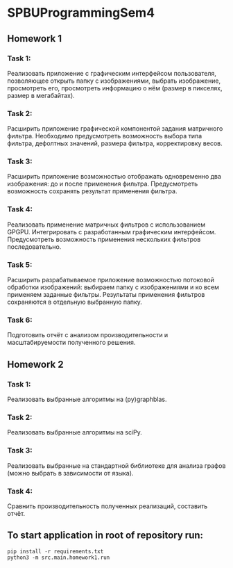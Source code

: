 # SPBUProgrammingSem4

## Homework 1

### Task 1:
Реализовать приложение с графическим интерфейсом пользователя, позволяющее открыть папку с изображениями, выбрать изображение, просмотреть его, просмотреть информацию о нём (размер в пикселях, размер в мегабайтах).

### Task 2:
Расширить приложение графической компонентой задания матричного фильтра. Необходимо предусмотреть возможность выбора типа фильтра, дефолтных значений, размера фильтра, корректировку весов.

### Task 3:
Расширить приложение возможностью отображать одновременно два изображения: до и после применения фильтра. Предусмотреть возможность сохранять результат применения фильтра.

### Task 4:
Реализовать применение матричных фильтров с использованием GPGPU. Интегрировать с разработанным графическим интерфейсом. Предусмотреть возможность применения нескольких фильтров последовательно.

### Task 5:
Расширить разрабатываемое приложение возможностью потоковой обработки изображений: выбираем папку с изображениями и ко всем применяем заданные фильтры. Результаты применения фильтров сохраняются в отдельную выбранную папку.

### Task 6:
Подготовить отчёт с анализом производительности и масштабируемости полученного решения.

## Homework 2

### Task 1:
Реализовать выбранные алгоритмы на (py)graphblas.

### Task 2:
Реализовать выбранные алгоритмы на sciPy.

### Task 3:
Реализовать выбранные на стандартной библиотеке для анализа графов (можно выбрать в зависимости от языка).

### Task 4:
Сравнить производительность полученных реализаций, составить отчёт.

## To start application in root of repository run:
`pip install -r requirements.txt` \
`python3 -m src.main.homework1.run`
